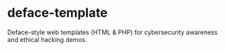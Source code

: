 # deface-template
Deface-style web templates (HTML &amp; PHP) for cybersecurity awareness and ethical hacking demos.
